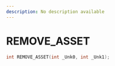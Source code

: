```yaml
---
description: No description available 
---
```


# REMOVE_ASSET

```cpp
int REMOVE_ASSET(int _Unk0, int _Unk1);
```